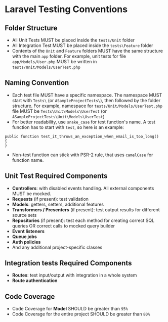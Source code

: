# Laravel Testing Conventions

## Folder Structure
- All Unit Tests MUST be placed inside the `tests/Unit` folder
- All Integration Test MUST be placed inside the `tests\Feature` folder
- Contents of the `Unit` and `Feature` folders MUST have the same structure with the main `app` folder. For example, unit tests for file `app/Models/User.php` MUST be written in `tests/Unit/Models/UserTest.php`

## Naming Convention
- Each test file MUST have a specific namespace. The namespace MUST start with `Tests\` (or `ASampleProjectTests\`), then followed by the folder structure. For example, namespace for `tests/Unit/Models/UserTest.php` file MUST be `Tests\Unit\Models\UserTest` (or `ASampleProjectTests\Unit\Models\UserTest`)
- For better readability, use `snake_case` for test function's name. A test function has to start with `test`, so here is an example:
```
public function test_it_throws_an_exception_when_email_is_too_long()
{
}
```
- Non-test function can stick with PSR-2 rule, that uses `camelCase` for function name.

## Unit Test Required Components
- **Controllers**: with disabled events handling. All external components MUST be mocked.
- **Requests** (if present): test validation
- **Models**: getters, setters, additional features
- **Transformers / Presenters** (if present): test output results for different source sets
- **Repositories** (if present): test each method for creating correct SQL queries OR correct calls to mocked query builder
- **Event listeners**
- **Queue jobs**
- **Auth policies**
- And any additional project-specific classes

## Integration tests Required Components
- **Routes**: test input/output with integration in a whole system
- **Route authentication**

## Code Coverage
- Code Coverage for **Model** SHOULD be greater than `95%`
- Code Coverage for the entire project SHOULD be greater than `80%`
